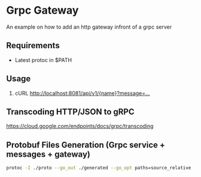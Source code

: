 # Grpc Gateway

An example on how to add an http gateway infront of a grpc server

## Requirements

- Latest protoc in $PATH

## Usage

1. cURL <http://localhost:8081/api/v1/{name}?message=...>

## Transcoding HTTP/JSON to gRPC

<https://cloud.google.com/endpoints/docs/grpc/transcoding>

## Protobuf Files Generation (Grpc service + messages + gateway)

```bash
protoc -I ./proto --go_out ./generated --go_opt paths=source_relative --go-grpc_out ./generated --go-grpc_opt paths=source_relative --grpc-gateway_out ./generated --grpc-gateway_opt paths=source_relative ./proto/*.proto
```
